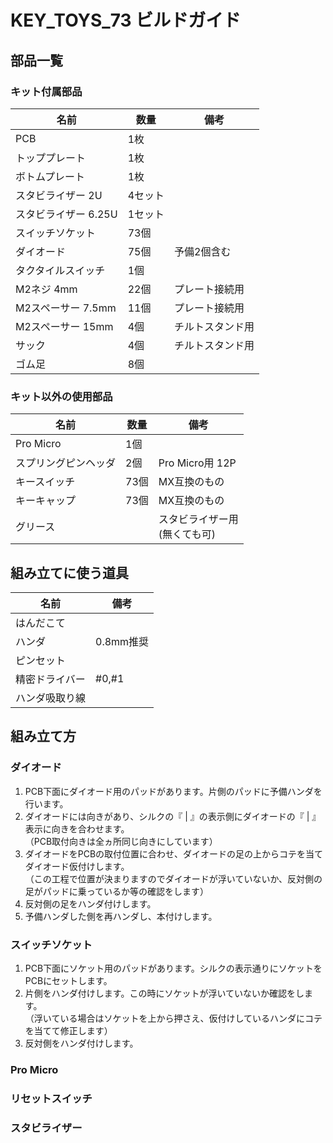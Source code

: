 # KEY_TOYS_73 ビルドガイド


## 部品一覧

### キット付属部品

| 名前 | 数量 | 備考 |
| ---- | ---- | --- |
| PCB | 1枚 | |
| トッププレート | 1枚 |  |
| ボトムプレート | 1枚 |  |
| スタビライザー 2U | 4セット |  |
| スタビライザー 6.25U | 1セット |  |
| スイッチソケット | 73個 |  |
| ダイオード | 75個 | 予備2個含む |
| タクタイルスイッチ | 1個 |  |
| M2ネジ 4mm | 22個 | プレート接続用 |
| M2スペーサー 7.5mm | 11個 | プレート接続用 |
| M2スペーサー 15mm | 4個 | チルトスタンド用 |
| サック | 4個 | チルトスタンド用 |
| ゴム足 | 8個 |  |

### キット以外の使用部品

| 名前 | 数量 | 備考 |
| ---- | ---- | --- |
| Pro Micro | 1個 |  |
| スプリングピンヘッダ | 2個 | Pro Micro用 12P |
| キースイッチ | 73個 | MX互換のもの |
| キーキャップ | 73個 | MX互換のもの |
| グリース |  | スタビライザー用<br>(無くても可) |

## 組み立てに使う道具

| 名前 | 備考 |
| ---- | ---- |
| はんだこて |  |
| ハンダ | 0.8mm推奨 |
| ピンセット |  |
| 精密ドライバー | #0,#1 |
| ハンダ吸取り線 |  |

## 組み立て方

### ダイオード

1. PCB下面にダイオード用のパッドがあります。片側のパッドに予備ハンダを行います。<br>
2. ダイオードには向きがあり、シルクの『 | 』の表示側にダイオードの『 | 』表示に向きを合わせます。<br>
（PCB取付向きは全ヵ所同じ向きにしています）<br>
3. ダイオードをPCBの取付位置に合わせ、ダイオードの足の上からコテを当てダイオード仮付けします。<br>
（この工程で位置が決まりますのでダイオードが浮いていないか、反対側の足がパッドに乗っているか等の確認をします）<br>
4. 反対側の足をハンダ付けします。<br>
5. 予備ハンダした側を再ハンダし、本付けします。

### スイッチソケット

1. PCB下面にソケット用のパッドがあります。シルクの表示通りにソケットをPCBにセットします。<br>
2. 片側をハンダ付けします。この時にソケットが浮いていないか確認をします。<br>
（浮いている場合はソケットを上から押さえ、仮付けしているハンダにコテを当てて修正します）<br>
3. 反対側をハンダ付けします。

### Pro Micro
### リセットスイッチ
### スタビライザー
### 
### 

